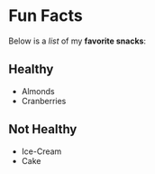 # Fun Facts

Below is a _list_ of my **favorite snacks**:

## Healthy
- Almonds
- Cranberries

## Not Healthy
- Ice-Cream
- Cake
